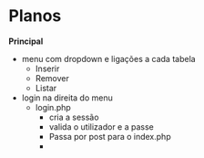# Planos

__Principal__

- menu com dropdown e ligações a cada tabela
	- Inserir
	- Remover
	- Listar
- login na direita do menu
	- login.php
		- cria a sessão
		- valida o utilizador e a passe
    	- Passa por post para o index.php
		-
